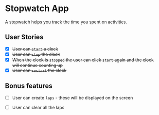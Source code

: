 # Stopwatch App

A stopwatch helps you track the time you spent on activities.

## User Stories

- [x] ~~User can `start` a clock~~
- [x] ~~User can `stop` the clock~~
- [x] ~~When the clock is `stopped` the user can click `start` again and the clock will continue counting up~~
- [x] ~~User can `restart` the clock~~

## Bonus features

- [ ] User can create `laps` - these will be displayed on the screen
- [ ] User can clear all the laps

